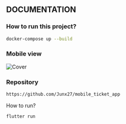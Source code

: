 ## DOCUMENTATION

### How to run this project?

```bash
docker-compose up --build
```

### Mobile view

![Cover](https://raw.githubusercontent.com/Junx27/kudata-v1/main/doc/assets/cover.png)

### Repository

```bash
https://github.com/Junx27/mobile_ticket_app
```

How to run?

```bash
flutter run
```
